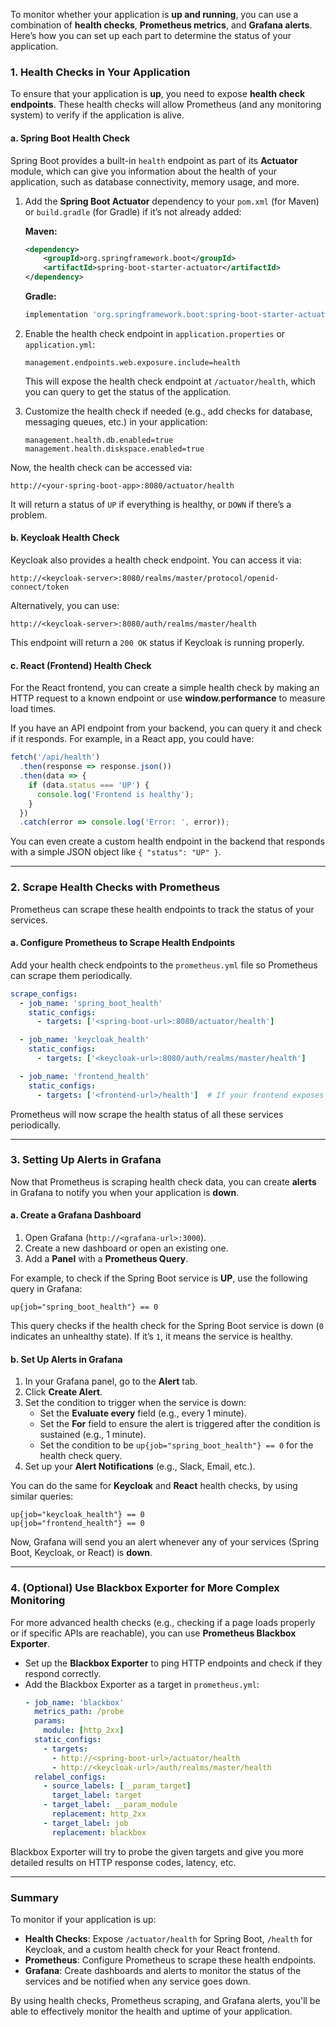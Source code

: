 To monitor whether your application is **up and running**, you can use a combination of **health checks**, **Prometheus metrics**, and **Grafana alerts**. Here’s how you can set up each part to determine the status of your application.

### 1. **Health Checks in Your Application**

To ensure that your application is **up**, you need to expose **health check endpoints**. These health checks will allow Prometheus (and any monitoring system) to verify if the application is alive.

#### a. **Spring Boot Health Check**

Spring Boot provides a built-in `health` endpoint as part of its **Actuator** module, which can give you information about the health of your application, such as database connectivity, memory usage, and more.

1. Add the **Spring Boot Actuator** dependency to your `pom.xml` (for Maven) or `build.gradle` (for Gradle) if it’s not already added:

   **Maven:**
   ```xml
   <dependency>
       <groupId>org.springframework.boot</groupId>
       <artifactId>spring-boot-starter-actuator</artifactId>
   </dependency>
   ```

   **Gradle:**
   ```groovy
   implementation 'org.springframework.boot:spring-boot-starter-actuator'
   ```

2. Enable the health check endpoint in `application.properties` or `application.yml`:
   ```properties
   management.endpoints.web.exposure.include=health
   ```

   This will expose the health check endpoint at `/actuator/health`, which you can query to get the status of the application.

3. Customize the health check if needed (e.g., add checks for database, messaging queues, etc.) in your application:
   ```properties
   management.health.db.enabled=true
   management.health.diskspace.enabled=true
   ```

Now, the health check can be accessed via:
```
http://<your-spring-boot-app>:8080/actuator/health
```

It will return a status of `UP` if everything is healthy, or `DOWN` if there’s a problem.

#### b. **Keycloak Health Check**

Keycloak also provides a health check endpoint. You can access it via:
```
http://<keycloak-server>:8080/realms/master/protocol/openid-connect/token
```

Alternatively, you can use:
```
http://<keycloak-server>:8080/auth/realms/master/health
```

This endpoint will return a `200 OK` status if Keycloak is running properly.

#### c. **React (Frontend) Health Check**

For the React frontend, you can create a simple health check by making an HTTP request to a known endpoint or use **window.performance** to measure load times.

If you have an API endpoint from your backend, you can query it and check if it responds. For example, in a React app, you could have:
```javascript
fetch('/api/health')
  .then(response => response.json())
  .then(data => {
    if (data.status === 'UP') {
      console.log('Frontend is healthy');
    }
  })
  .catch(error => console.log('Error: ', error));
```

You can even create a custom health endpoint in the backend that responds with a simple JSON object like `{ "status": "UP" }`.

---

### 2. **Scrape Health Checks with Prometheus**

Prometheus can scrape these health endpoints to track the status of your services.

#### a. **Configure Prometheus to Scrape Health Endpoints**

Add your health check endpoints to the `prometheus.yml` file so Prometheus can scrape them periodically.

```yaml
scrape_configs:
  - job_name: 'spring_boot_health'
    static_configs:
      - targets: ['<spring-boot-url>:8080/actuator/health']

  - job_name: 'keycloak_health'
    static_configs:
      - targets: ['<keycloak-url>:8080/auth/realms/master/health']

  - job_name: 'frontend_health'
    static_configs:
      - targets: ['<frontend-url>/health']  # If your frontend exposes a health check
```

Prometheus will now scrape the health status of all these services periodically.

---

### 3. **Setting Up Alerts in Grafana**

Now that Prometheus is scraping health check data, you can create **alerts** in Grafana to notify you when your application is **down**.

#### a. **Create a Grafana Dashboard**

1. Open Grafana (`http://<grafana-url>:3000`).
2. Create a new dashboard or open an existing one.
3. Add a **Panel** with a **Prometheus Query**.

For example, to check if the Spring Boot service is **UP**, use the following query in Grafana:
```prometheus
up{job="spring_boot_health"} == 0
```

This query checks if the health check for the Spring Boot service is down (`0` indicates an unhealthy state). If it’s `1`, it means the service is healthy.

#### b. **Set Up Alerts in Grafana**

1. In your Grafana panel, go to the **Alert** tab.
2. Click **Create Alert**.
3. Set the condition to trigger when the service is down:
   - Set the **Evaluate every** field (e.g., every 1 minute).
   - Set the **For** field to ensure the alert is triggered after the condition is sustained (e.g., 1 minute).
   - Set the condition to be `up{job="spring_boot_health"} == 0` for the health check query.
4. Set up your **Alert Notifications** (e.g., Slack, Email, etc.).

You can do the same for **Keycloak** and **React** health checks, by using similar queries:
```prometheus
up{job="keycloak_health"} == 0
up{job="frontend_health"} == 0
```

Now, Grafana will send you an alert whenever any of your services (Spring Boot, Keycloak, or React) is **down**.

---

### 4. **(Optional) Use Blackbox Exporter for More Complex Monitoring**

For more advanced health checks (e.g., checking if a page loads properly or if specific APIs are reachable), you can use **Prometheus Blackbox Exporter**.

- Set up the **Blackbox Exporter** to ping HTTP endpoints and check if they respond correctly.
- Add the Blackbox Exporter as a target in `prometheus.yml`:
  ```yaml
  - job_name: 'blackbox'
    metrics_path: /probe
    params:
      module: [http_2xx]
    static_configs:
      - targets:
        - http://<spring-boot-url>/actuator/health
        - http://<keycloak-url>/auth/realms/master/health
    relabel_configs:
      - source_labels: [__param_target]
        target_label: target
      - target_label: __param_module
        replacement: http_2xx
      - target_label: job
        replacement: blackbox
  ```

Blackbox Exporter will try to probe the given targets and give you more detailed results on HTTP response codes, latency, etc.

---

### Summary

To monitor if your application is up:
- **Health Checks**: Expose `/actuator/health` for Spring Boot, `/health` for Keycloak, and a custom health check for your React frontend.
- **Prometheus**: Configure Prometheus to scrape these health endpoints.
- **Grafana**: Create dashboards and alerts to monitor the status of the services and be notified when any service goes down.

By using health checks, Prometheus scraping, and Grafana alerts, you'll be able to effectively monitor the health and uptime of your application.